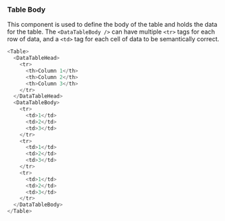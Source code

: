 ### Table Body

This component is used to define the body of the table and holds the data for the table. The `<DataTableBody />` can have multiple `<tr>` tags for each row of data, and a `<td>` tag for each cell of data to be semantically correct.

```js
<Table>
  <DataTableHead>
    <tr>
      <th>Column 1</th>
      <th>Column 2</th>
      <th>Column 3</th>
    </tr>
  </DataTableHead>
  <DataTableBody>
    <tr>
      <td>1</td>
      <td>2</td>
      <td>3</td>
    </tr>
    <tr>
      <td>1</td>
      <td>2</td>
      <td>3</td>
    </tr>
    <tr>
      <td>1</td>
      <td>2</td>
      <td>3</td>
    </tr>
  </DataTableBody>
</Table>
```
